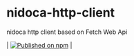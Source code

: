 # nidoca-http-client
nidoca http client based on Fetch Web Api

| [![Published on npm](https://img.shields.io/npm/v/@domoskanonos/nidoca-http-client-service)](https://www.npmjs.com/package/@domoskanonos/nidoca-http-client-service) |